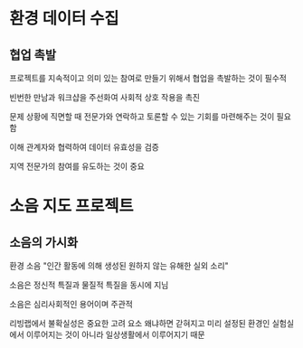 # 환경 데이터 수집

## 협업 촉발

프로젝트를 지속적이고 의미 있는 참여로 만들기 위해서 협업을 촉발하는 것이 필수적 

빈번한 만남과 워크샵을 주선화여 사회적 상호 작용을 촉진 

문제 상황에 직면할 때 전문가와 연락하고 토론할 수 있는 기회를 마련해주는 것이 필요함

이해 관계자와 협력하여 데이터 유효성을 검증 

지역 전문가의 참여를 유도하는 것이 중요

# 소음 지도 프로젝트

## 소음의 가시화 

환경 소음 "인간 활동에 의해 생성된 원하지 않는 유해한 실외 소리"

소음은 정신적 특질과 물질적 특질을 동시에 지님

소음은 심리사회적인 용어이며 주관적

리빙랩에서 불확실성은 중요한 고려 요소 왜냐하면 갇혀지고 미리 설정된 환경인 실험실에서 이루어지는 것이 아니라 일상생활에서 이루어지기 때문